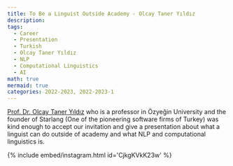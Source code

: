```yaml
---
title: To Be a Linguist Outside Academy - Olcay Taner Yıldız
description:
tags:
  - Career
  - Presentation
  - Turkish
  - Olcay Taner Yıldız
  - NLP
  - Computational Linguistics
  - AI
math: true
mermaid: true
categories: 2022-2023, 2022-2023-1
---
```

[Prof. Dr. Olcay Taner Yıldız](https://www.linkedin.com/in/olcay-taner-y%C4%B1ld%C4%B1z-4a559168/) who is a professor in Özyeğin University and the founder of Starlang (One of the pioneering software firms of Turkey) was kind enough to accept our invitation and give a presentation about what a linguist can do outside of academy and what NLP and computational linguistics is.

{% include embed/instagram.html id='CjkgKVkK23w' %}